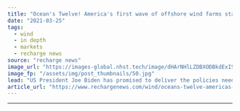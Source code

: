 ```yaml
---
title: "Ocean's Twelve! America's first wave of offshore wind farms starts to build"
date: "2021-03-25"
tags: 
  - wind
  - in depth
  - markets
  - recharge news
source: "recharge news"
image_url: "https://images-global.nhst.tech/image/dHArNHlLZDBXODBkdExIS2MrKzdwQkZqenpZalNOdnY0U2VKL0RFamdIbz0=/nhst/binary/ee0178743e21a04333d47f1cdca7640d"
image_fp: "/assets/img/post_thumbnails/50.jpg"
lead: "US President Joe Biden has promised to deliver the policies needed to unblock large-scale development of wind at sea – this dozen projects is set to lead the way, writes Richard Kessler"
article_url: "https://www.rechargenews.com/wind/oceans-twelve-americas-first-wave-of-offshore-wind-farms-starts-to-build/2-1-985943"
---
```


---
